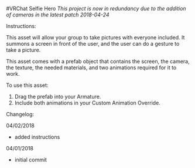 #VRChat Selfie Hero
_This project is now in redundancy due to the addition of cameras in the latest patch 2018-04-24_


Instructions:

This asset will allow your group to take pictures with everyone included. It summons a screen in front of the user, and the user can do a gesture to take a picture.

This asset comes with a prefab object that contains the screen, the camera, the texture, the needed materials, and two animations required for it to work.

To use this asset:

1. Drag the prefab into your Armature.
2. Include both animations in your Custom Animation Override.

Changelog:

04/02/2018
- added instructions

04/01/2018
- initial commit
